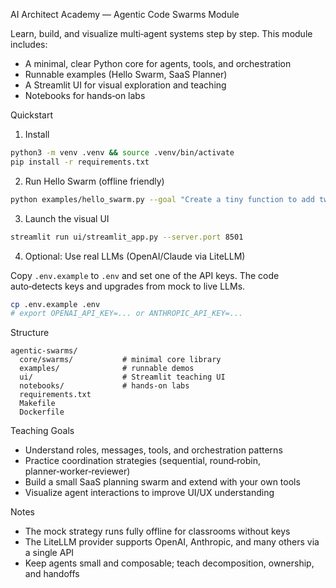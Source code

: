 AI Architect Academy — Agentic Code Swarms Module

Learn, build, and visualize multi‑agent systems step by step. This module includes:

- A minimal, clear Python core for agents, tools, and orchestration
- Runnable examples (Hello Swarm, SaaS Planner)
- A Streamlit UI for visual exploration and teaching
- Notebooks for hands‑on labs

Quickstart

1) Install

```bash
python3 -m venv .venv && source .venv/bin/activate
pip install -r requirements.txt
```

2) Run Hello Swarm (offline friendly)

```bash
python examples/hello_swarm.py --goal "Create a tiny function to add two numbers"
```

3) Launch the visual UI

```bash
streamlit run ui/streamlit_app.py --server.port 8501
```

4) Optional: Use real LLMs (OpenAI/Claude via LiteLLM)

Copy `.env.example` to `.env` and set one of the API keys. The code auto‑detects keys and upgrades from mock to live LLMs.

```bash
cp .env.example .env
# export OPENAI_API_KEY=... or ANTHROPIC_API_KEY=...
```

Structure

```
agentic-swarms/
  core/swarms/           # minimal core library
  examples/              # runnable demos
  ui/                    # Streamlit teaching UI
  notebooks/             # hands-on labs
  requirements.txt
  Makefile
  Dockerfile
```

Teaching Goals

- Understand roles, messages, tools, and orchestration patterns
- Practice coordination strategies (sequential, round‑robin, planner‑worker‑reviewer)
- Build a small SaaS planning swarm and extend with your own tools
- Visualize agent interactions to improve UI/UX understanding

Notes

- The mock strategy runs fully offline for classrooms without keys
- The LiteLLM provider supports OpenAI, Anthropic, and many others via a single API
- Keep agents small and composable; teach decomposition, ownership, and handoffs

